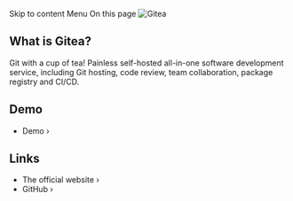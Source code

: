 Skip to content
Menu
On this page
![Gitea](https://about.gitea.com/gitea-text.svg)
## What is Gitea? ​
Git with a cup of tea! Painless self-hosted all-in-one software development service, including Git hosting, code review, team collaboration, package registry and CI/CD.
## Demo ​
  * Demo ›


## Links ​
  * The official website ›
  * GitHub ›


